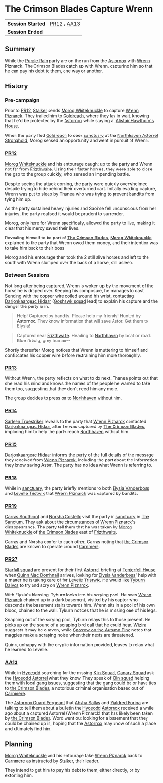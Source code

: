 # The Crimson Blades Capture Wrenn

|||
| --- | --- |
| **Session Started** | [PR12](../sessions/PR12.md) / [AA13](../sessions/AA13.md) | storyline.2
| **Session Ended** | |

## Summary

While the [Purple Rain](../campaigns/C1-purple-rain.md) party are on the run from the [Astornox](../organisations/government/astornox/astornox.md) with [Wrenn Piznarck](../characters/wrenn-piznarck.md), [The Crimson Blades](../organisations/criminals/the-crimson-blades.md) catch up with Wrenn, capturing him so that he can pay his debt to them, one way or another.

## History

### Pre-campaign

Prior to [PR12](../sessions/PR12.md), [Stalker](../characters/stalker.md) sends [Morog Whiteknuckle](../characters/morog-whiteknuckle.md) to capture [Wrenn Piznarck](../characters/wrenn-piznarck.md). They trailed him to [Goldreach](../places/settlements/towns/goldreach.md), where they lay in wait, knowing that he'd be protected by the [Astornox](../organisations/government/astornox/astornox.md) while staying at [Alistair Hawthorn's House](../civilisations/kingdom-of-astor/SETTLEMENTS/GOLDREACH/alistair-hawthorns-house.md).

When the party fled [Goldreach](../places/settlements/towns/goldreach.md) to seek [sanctuary](../organisations/government/astorrel/sanctuary.md) at the [Northhaven Astorrel Stronghold](../places/settlements/strongholds/northhaven-astorrel-stronghold.md), Morog sensed an opportunity and went in pursuit of Wrenn.

### [PR12](../sessions/PR12.md)

[Morog Whiteknuckle](../characters/morog-whiteknuckle.md) and his entourage caught up to the party and Wrenn not far from [Frizthwaite](../places/settlements/villages/frizthwaite.md). Using their faster horses, they were able to close the gap to the group quickly, who sensed an impending battle.

Despite seeing the attack coming, the party were quickly overwhelmed despite trying to hide behind their overturned cart. Initially evading capture, Wrenn was put to sleep by Thanea who was trying to prevent bandits from tying him up.

As the party sustained heavy injuries and Saoirse fell unconscious from her injuries, the party realised it would be prudent to surrender.

Morog, only here for Wrenn specifically, allowed the party to live, making it clear that his mercy saved their lives.

Revealing himself to be part of [The Crimson Blades](../organisations/criminals/the-crimson-blades.md), [Morog Whiteknuckle](../characters/morog-whiteknuckle.md) explained to the party that Wrenn owed them money, and their intention was to take him back to their boss.

Morog and his entourage then took the 2 still alive horses and left to the south with Wrenn slumped over the back of a horse, still asleep.

### Between Sessions

Not long after being captured, Wrenn is woken up by the movement of the horse he is draped over. Keeping his composure, he manages to cast Sending with the copper wire coiled around his wrist, contacting [Darjonkaargeac Hidaar](../characters/darjonkaargeac-hidaar.md) ([Goshawk squad](../organisations/government/astorrel/squads/goshawk-squad.md) lead) to explain his capture and the danger the party is in:

> Help! Captured by bandits. Please help my friends! Hunted by [Astornox](../organisations/government/astornox/astornox.md). They know information that will save Astor. Get them to Elysia!

> Captured near [Frizthwaite](../places/settlements/villages/frizthwaite.md). Heading to [Northhaven](../places/settlements/cities/northhaven.md) by boat or road. Blue firbolg, grey human--

Shortly thereafter Morog notices that Wrenn is muttering to himself and confiscates his copper wire before restraining him more thoroughly.

### [PR13](../sessions/PR13.md)

Without Wrenn, the party reflects on what to do next. Thanea points out that she read his mind and knows the names of the people he wanted to take them too, suggesting that they don't need him any more.

The group decides to press on to [Northhaven](../places/settlements/cities/northhaven.md) without him.

### [PR14](../sessions/PR14.md)

[Sarleen Truestriker](../characters/sarleen-truestriker.md) reveals to the party that [Wrenn Piznarck](../characters/wrenn-piznarck.md) contacted [Darjonkaargeac Hidaar](../characters/darjonkaargeac-hidaar.md) after he was captured by [The Crimson Blades](../organisations/criminals/the-crimson-blades.md), imploring him to help the party reach [Northhaven](../places/settlements/cities/northhaven.md) without him.

### [PR15](../sessions/PR15.md)

[Darjonkaargeac Hidaar](../characters/darjonkaargeac-hidaar.md) informs the party of the full details of the message they received from [Wrenn Piznarck](../characters/wrenn-piznarck.md), including the part about the information they know saving Astor. The party has no idea what Wrenn is referring to.

### [PR18](../sessions/PR18.md)

While in [sanctuary](../organisations/government/astorrel/sanctuary.md), the party briefly mentions to both [Elysia Vanderboss](../characters/elysia-vanderboss.md) and [Levelle Tristwix](../characters/levelle-tristwix.md) that [Wrenn Piznarck](../characters/wrenn-piznarck.md) was captured by bandits.

### [PR19](../sessions/PR19.md)

[Carras Southroot](../characters/carras-southroot.md) and [Norsha Costello](../characters/norsha-costello.md) visit the party in [sanctuary](../organisations/government/astorrel/sanctuary.md) in [The Sanctum](../places/buildings/government/the-sanctum.md). They ask about the circumstances of [Wrenn Piznarck](../characters/wrenn-piznarck.md)'s disappearance. The party tell them that he was taken by [Morog Whiteknuckle](../characters/morog-whiteknuckle.md) of [the Crimson Blades](../organisations/criminals/the-crimson-blades.md) east of [Frizthwaite](../places/settlements/villages/frizthwaite.md).

Carras and Norsha confer to each other, Carras noting that [the Crimson Blades](../organisations/criminals/the-crimson-blades.md) are known to operate around [Carnmere](../places/settlements/towns/carnmere.md).

### [PR27](../sessions/PR27.md)

[Starfall squad](../organisations/government/astorrel/squads/starfall-squad.md) are present for their first [Astorrel](../organisations/government/astorrel/astorrel.md) briefing at [Tenterfell House](../places/buildings/government/tenterfell-house.md) when [Quinn Mac Domhnail](../characters/quinn-mac-domhnail.md) arrives, looking for [Elysia Vanderboss](../characters/elysia-vanderboss.md)' help with a matter he is taking care of for [Levelle Tristwix](../characters/levelle-tristwix.md). He would like [Tyburn Dalvos](../characters/tyburn-dalvos.md) to try and scry on [Wrenn Piznarck](../characters/wrenn-piznarck.md).

With Elysia's blessing, Tyburn looks into his scrying pool. He sees [Wrenn Piznarck](../characters/wrenn-piznarck.md) chained up in a dark basement, visited by his captor who descends the basement stairs towards him. Wrenn sits in a pool of his own blood, chained to the wall. Tyburn notices that he is missing one of his legs.

Snapping out of the scrying pool, Tyburn relays this to those present. He picks up on the sound of a scraping bird call that he could hear. [Wizira](../characters/wizira.md) suggests it may be a raven, while [Sparrow on the Autumn Pine](../characters/sparrow-on-the-autumn-pine.md) notes that magpies make a scraping noise when their nests are threatened.

Quinn, unhappy with the cryptic information provided, leaves to relay what he learned to Levelle.

### [AA13](../sessions/AA13.md)

While in [Hyceodd](../places/settlements/towns/hyceodd.md) searching for the missing [Kiln Squad](../organisations/government/astorrel/squads/kiln-squad.md), [Canary Squad](../organisations/government/astorrel/squads/canary-squad.md) ask the [Hyceodd](../places/settlements/towns/hyceodd.md) [Astorrel](../organisations/government/astorrel/astorrel.md) what they know. They speak of [Kiln squad](../organisations/government/astorrel/squads/kiln-squad.md) helping them with local gang issues, suggesting that the gang could be or have ties to [the Crimson Blades](../organisations/criminals/the-crimson-blades.md), a notorious criminal organisation based out of [Carnmere](../places/settlements/towns/carnmere.md).

The [Astornox Guard Sergeant](../organisations/government/astornox/ranks/astornox-guard-sergeant.md) that [Ahsha Sallas](../characters/ahsha-sallas.md) and [Yialdred Korina](../characters/yialdred-korina.md) are talking to tell them about a bulletin the [Hyceodd](../places/settlements/towns/hyceodd.md) [Astornox](../organisations/government/astornox/astornox.md) received a while ago about a captured [Astorrel](../organisations/government/astorrel/astorrel.md) ([Wrenn Piznarck](../characters/wrenn-piznarck.md)) that has likely been taken by [the Crimson Blades](../organisations/criminals/the-crimson-blades.md). Word went out looking for a basement that they could be chained up in, hoping that the [Astornox](../organisations/government/astornox/astornox.md) may know of such a place and ultimately find him. 

## Planning

[Morog Whiteknuckle](../characters/morog-whiteknuckle.md) and his entourage take [Wrenn Piznarck](../characters/wrenn-piznarck.md) back to [Carnmere](../places/settlements/towns/carnmere.md) as instructed by [Stalker](../characters/stalker.md), their leader.

They intend to get him to pay his debt to them, either directly, or by extorting him.

